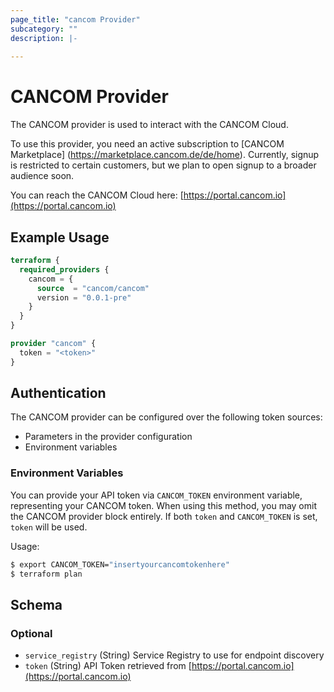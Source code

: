 ```yaml
---
page_title: "cancom Provider"
subcategory: ""
description: |-
  
---
```


# CANCOM Provider

The CANCOM provider is used to interact with the CANCOM Cloud.

To use this provider, you need an active subscription to [CANCOM Marketplace] (https://marketplace.cancom.de/de/home).
Currently, signup is restricted to certain customers, but we plan to open signup to a broader audience soon.

You can reach the CANCOM Cloud here: [https://portal.cancom.io](https://portal.cancom.io)

## Example Usage

```terraform
terraform {
  required_providers {
    cancom = {
      source  = "cancom/cancom"
      version = "0.0.1-pre"
    }
  }
}

provider "cancom" {
  token = "<token>"
}
```

## Authentication

The CANCOM provider can be configured over the following token sources:

* Parameters in the provider configuration
* Environment variables

### Environment Variables

You can provide your API token via `CANCOM_TOKEN` environment variable, representing your CANCOM token.
When using this method, you may omit the CANCOM provider block entirely.
If both `token` and `CANCOM_TOKEN` is set, `token` will be used.

Usage:

```sh
$ export CANCOM_TOKEN="insertyourcancomtokenhere"
$ terraform plan
```

<!-- schema generated by tfplugindocs -->
## Schema

### Optional

- `service_registry` (String) Service Registry to use for endpoint discovery
- `token` (String) API Token retrieved from [https://portal.cancom.io](https://portal.cancom.io)
